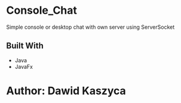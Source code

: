
# Console_Chat
Simple console or desktop chat with own server using ServerSocket
## Built With

* Java
* JavaFx


# Author: Dawid Kaszyca

